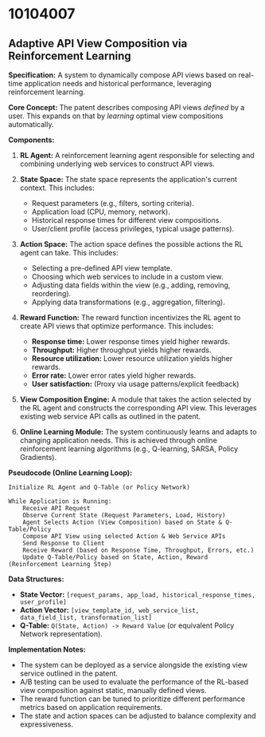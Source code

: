 # 10104007

## Adaptive API View Composition via Reinforcement Learning

**Specification:** A system to dynamically compose API views based on real-time application needs and historical performance, leveraging reinforcement learning.

**Core Concept:** The patent describes composing API views *defined* by a user. This expands on that by *learning* optimal view compositions automatically.

**Components:**

1.  **RL Agent:** A reinforcement learning agent responsible for selecting and combining underlying web services to construct API views.

2.  **State Space:** The state space represents the application's current context. This includes:
    *   Request parameters (e.g., filters, sorting criteria).
    *   Application load (CPU, memory, network).
    *   Historical response times for different view compositions.
    *   User/client profile (access privileges, typical usage patterns).

3.  **Action Space:** The action space defines the possible actions the RL agent can take. This includes:
    *   Selecting a pre-defined API view template.
    *   Choosing which web services to include in a custom view.
    *   Adjusting data fields within the view (e.g., adding, removing, reordering).
    *   Applying data transformations (e.g., aggregation, filtering).

4.  **Reward Function:** The reward function incentivizes the RL agent to create API views that optimize performance. This includes:
    *   **Response time:** Lower response times yield higher rewards.
    *   **Throughput:** Higher throughput yields higher rewards.
    *   **Resource utilization:** Lower resource utilization yields higher rewards.
    *   **Error rate:** Lower error rates yield higher rewards.
    *   **User satisfaction:** (Proxy via usage patterns/explicit feedback)

5.  **View Composition Engine:**  A module that takes the action selected by the RL agent and constructs the corresponding API view. This leverages existing web service API calls as outlined in the patent.

6.  **Online Learning Module:** The system continuously learns and adapts to changing application needs. This is achieved through online reinforcement learning algorithms (e.g., Q-learning, SARSA, Policy Gradients).

**Pseudocode (Online Learning Loop):**

```
Initialize RL Agent and Q-Table (or Policy Network)

While Application is Running:
    Receive API Request
    Observe Current State (Request Parameters, Load, History)
    Agent Selects Action (View Composition) based on State & Q-Table/Policy
    Compose API View using selected Action & Web Service APIs
    Send Response to Client
    Receive Reward (based on Response Time, Throughput, Errors, etc.)
    Update Q-Table/Policy based on State, Action, Reward (Reinforcement Learning Step)
```

**Data Structures:**

*   **State Vector:**  `[request_params, app_load, historical_response_times, user_profile]`
*   **Action Vector:** `[view_template_id, web_service_list, data_field_list, transformation_list]`
*   **Q-Table:**  `Q(State, Action) -> Reward Value` (or equivalent Policy Network representation).

**Implementation Notes:**

*   The system can be deployed as a service alongside the existing view service outlined in the patent.
*   A/B testing can be used to evaluate the performance of the RL-based view composition against static, manually defined views.
*   The reward function can be tuned to prioritize different performance metrics based on application requirements.
*   The state and action spaces can be adjusted to balance complexity and expressiveness.